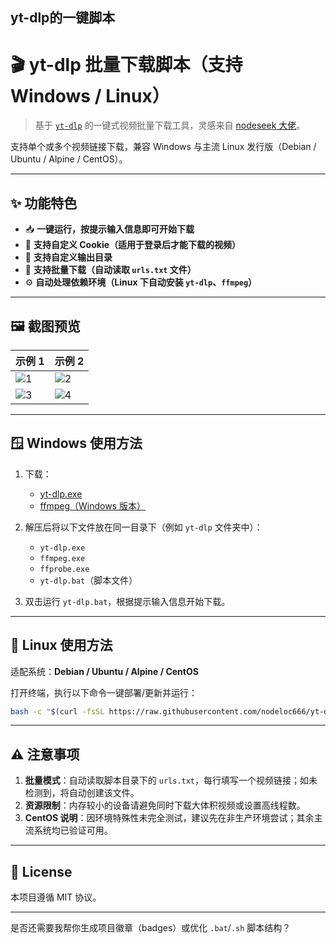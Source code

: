 yt-dlp的一键脚本
---

# 🎬 yt-dlp 批量下载脚本（支持 Windows / Linux）

> 基于 [`yt-dlp`](https://github.com/yt-dlp/yt-dlp) 的一键式视频批量下载工具，灵感来自 [nodeseek 大佬](https://www.nodeseek.com/post-334093-2#15)。

支持单个或多个视频链接下载，兼容 Windows 与主流 Linux 发行版（Debian / Ubuntu / Alpine / CentOS）。

---

## ✨ 功能特色

* 📥 **一键运行，按提示输入信息即可开始下载**
* 🍪 **支持自定义 Cookie（适用于登录后才能下载的视频）**
* 📂 **支持自定义输出目录**
* 📃 **支持批量下载（自动读取 `urls.txt` 文件）**
* ⚙️ **自动处理依赖环境（Linux 下自动安装 `yt-dlp`、`ffmpeg`）**

---

## 🖼️ 截图预览

| 示例 1                                                                | 示例 2                                                                |
| ------------------------------------------------------------------- | ------------------------------------------------------------------- |
| ![1](https://img.cccd.cloudns.be/file/1746720584399_1000193433.jpg) | ![2](https://img.cccd.cloudns.be/file/1746720581006_1000193434.jpg) |
| ![3](https://img.cccd.cloudns.be/file/1746720588978_1000193428.jpg) | ![4](https://img.cccd.cloudns.be/file/1746720587272_1000193427.jpg) |

---

## 🪟 Windows 使用方法

1. 下载：

   * [yt-dlp.exe](https://github.com/yt-dlp/yt-dlp)
   * [ffmpeg（Windows 版本）](https://www.gyan.dev/ffmpeg/builds/ffmpeg-git-full.7z)

2. 解压后将以下文件放在同一目录下（例如 `yt-dlp` 文件夹中）：

   * `yt-dlp.exe`
   * `ffmpeg.exe`
   * `ffprobe.exe`
   * `yt-dlp.bat`（脚本文件）

3. 双击运行 `yt-dlp.bat`，根据提示输入信息开始下载。

---

## 🐧 Linux 使用方法

适配系统：**Debian / Ubuntu / Alpine / CentOS**

打开终端，执行以下命令一键部署/更新并运行：

```bash
bash -c "$(curl -fsSL https://raw.githubusercontent.com/nodeloc666/yt-dlp-script/main/install.sh)"

```

---

## ⚠️ 注意事项

1. **批量模式**：自动读取脚本目录下的 `urls.txt`，每行填写一个视频链接；如未检测到，将自动创建该文件。
2. **资源限制**：内存较小的设备请避免同时下载大体积视频或设置高线程数。
3. **CentOS 说明**：因环境特殊性未完全测试，建议先在非生产环境尝试；其余主流系统均已验证可用。

---

## 📄 License

本项目遵循 MIT 协议。

---

是否还需要我帮你生成项目徽章（badges）或优化 `.bat`/`.sh` 脚本结构？
